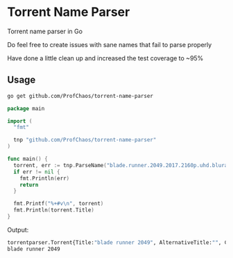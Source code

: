 # Torrent Name Parser

Torrent name parser in Go

Do feel free to create issues with sane names that fail to parse properly

Have done a little clean up and increased the test coverage to ~95%

## Usage

```sh
go get github.com/ProfChaos/torrent-name-parser
```

```go
package main

import (
  "fmt"

  tnp "github.com/ProfChaos/torrent-name-parser"
)

func main() {
  torrent, err := tnp.ParseName("blade.runner.2049.2017.2160p.uhd.bluray.x265-terminal.mkv")
  if err != nil {
    fmt.Println(err)
    return
  }

  fmt.Printf("%+#v\n", torrent)
  fmt.Println(torrent.Title)
}
```

Output:

```sh
torrentparser.Torrent{Title:"blade runner 2049", AlternativeTitle:"", ContentType:1, Year:2017, Resolution:"4k", Extended:false, Unrated:false, Proper:false, Repack:false, Convert:false, Hardcoded:false, Retail:false, Remastered:false, Region:"", Container:"mkv", Source:"bluray", Codec:"x265", Audio:"", Group:"terminal", Season:-1, Episode:0, Language:"", Hdr:false, ColorDepth:"", Date:""}
blade runner 2049
```
